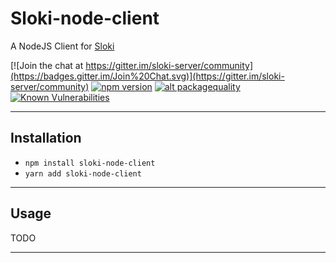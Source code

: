 # Sloki-node-client
A NodeJS Client for [Sloki](https://github.com/sloki-project/sloki)

[![Join the chat at https://gitter.im/sloki-server/community](https://badges.gitter.im/Join%20Chat.svg)](https://gitter.im/sloki-server/community)
[![npm version](https://badge.fury.io/js/sloki-node-client.svg)](http://badge.fury.io/js/sloki-node-client)
[![alt packagequality](http://npm.packagequality.com/shield/sloki-node-client.svg)](http://packagequality.com/#?package=sloki-node-client)
[![Known Vulnerabilities](https://snyk.io/test/github/sloki-project/sloki-node-client/badge.svg?targetFile=package.json)](https://snyk.io/test/github/sloki-project/sloki-node-client?targetFile=package.json)

-----

## Installation

  * ```npm install sloki-node-client```
  * ```yarn add sloki-node-client```

-----

## Usage

TODO

----
